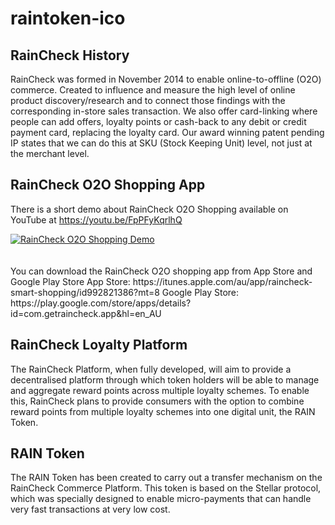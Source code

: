 # raintoken-ico

## RainCheck History
RainCheck was formed in November 2014 to enable online-to-offline (O2O) commerce. Created to influence and measure the high level of online product discovery/research and to connect those findings with the corresponding in-store sales transaction. We also offer card-linking where people can add offers, loyalty points or cash-back to any debit or credit payment card, replacing the loyalty card. Our award winning patent pending IP states that we can do this at SKU (Stock Keeping Unit) level, not just at the merchant level.

## RainCheck O2O Shopping App
There is a short demo about RainCheck O2O Shopping available on YouTube at https://youtu.be/FpPFyKqrlhQ
<div align="left">
  <a href="https://www.youtube.com/watch?v=FpPFyKqrlhQ"><img src="https://img.youtube.com/vi/FpPFyKqrlhQ/0.jpg" alt="RainCheck O2O Shopping Demo"></a>
</div><br><br>
You can download the RainCheck O2O shopping app from App Store and Google Play Store
App Store: https://itunes.apple.com/au/app/raincheck-smart-shopping/id992821386?mt=8
Google Play Store: https://play.google.com/store/apps/details?id=com.getraincheck.app&hl=en_AU

## RainCheck Loyalty Platform
The RainCheck Platform, when fully developed, will aim to provide a decentralised platform through which token holders will be able to manage and aggregate reward points across multiple loyalty schemes. To enable this, RainCheck plans to provide consumers with the option to combine reward points from multiple loyalty schemes into one digital unit, the RAIN Token.

## RAIN Token
The RAIN Token has been created to carry out a transfer mechanism on the RainCheck Commerce Platform. This token is based on the Stellar protocol, which was specially designed to enable micro-payments that can handle very fast transactions at very low cost.
